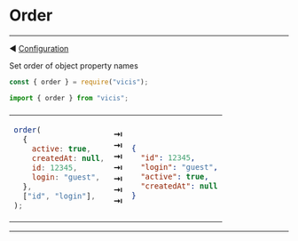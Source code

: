 # Order

---

◀ [Configuration](/en/configuration.md)

Set order of object property names

```js
const { order } = require("vicis");
```

```js
import { order } from "vicis";
```

<table><thead><tr><td colspan="3">
</td></tr></thead><tbody>
<tr><td>

```js
order(
  {
    active: true,
    createdAt: null,
    id: 12345,
    login: "guest",
  },
  ["id", "login"],
);
```

</td>
<td>
<strong>&#x21E5;</strong><br>
<strong>&#x21E5;</strong><br>
<strong>&#x21E5;</strong><br>
<strong>&#x21E5;</strong><br>
<strong>&#x21E5;</strong><br>
<strong>&#x21E5;</strong><br>
<strong>&#x21E5;</strong><br>
</td>
<td>

```json

{
  "id": 12345,
  "login": "guest",
  "active": true,
  "createdAt": null
}


```

</td></tr>
</tbody></table>

---
